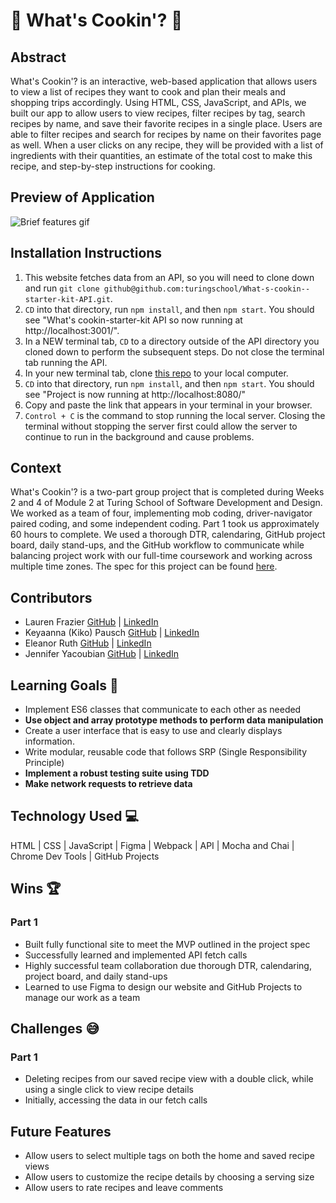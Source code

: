 # 🍴 What's Cookin'? 🍴️

## Abstract
What's Cookin'? is an interactive, web-based application that allows users to view a list of recipes they want to cook and plan their meals and shopping trips accordingly. Using HTML, CSS, JavaScript, and APIs, we built our app to allow users to view recipes, filter recipes by tag, search recipes by name, and save their favorite recipes in a single place. Users are able to filter recipes and search for recipes by name on their favorites page as well. When a user clicks on any recipe, they will be provided with a list of ingredients with their quantities, an estimate of the total cost to make this recipe, and step-by-step instructions for cooking.

## Preview of Application
![Brief features gif](https://media.giphy.com/media/V4bSMD3CFTpIQhFgDd/giphy.gif)

## Installation Instructions
1. This website fetches data from an API, so you will need to clone down and run `git clone github@github.com:turingschool/What-s-cookin--starter-kit-API.git`.
2. `CD` into that directory, run `npm install`, and then `npm start`. You should see "What's cookin-starter-kit API so now running at http://localhost:3001/".
3. In a NEW terminal tab, `CD` to a directory outside of the API directory you cloned down to perform the subsequent steps. Do not close the terminal tab running the API.
3. In your new terminal tab, clone [this repo](https://github.com/Eleanorgruth/whats-cookin) to your local computer.
4. `CD` into that directory, run `npm install`, and then `npm start`. You should see "Project is now running at http://localhost:8080/"
5. Copy and paste the link that appears in your terminal in your browser.
6. `Control + C` is the command to stop running the local server. Closing the terminal without stopping the server first could allow the server to continue to run in the background and cause problems.

## Context
What's Cookin'? is a two-part group project that is completed during Weeks 2 and 4 of Module 2 at Turing School of Software Development and Design. We worked as a team of four, implementing mob coding, driver-navigator paired coding, and some independent coding. Part 1 took us approximately 60 hours to complete. We used a thorough DTR, calendaring, GitHub project board, daily stand-ups, and the GitHub workflow to communicate while balancing project work with our full-time coursework and working across multiple time zones. The spec for this project can be found [here](https://frontend.turing.edu/projects/whats-cookin-part-one.html).

## Contributors
- Lauren Frazier [GitHub](https://github.com/FrazierLE) | [LinkedIn](https://www.linkedin.com/in/lauren-frazier-745053188/)
- Keyaanna (Kiko) Pausch [GitHub](https://github.com/knpausch) | [LinkedIn](https://www.linkedin.com/in/knpausch/)
- Eleanor Ruth [GitHub](https://github.com/Eleanorgruth) | [LinkedIn](https://www.linkedin.com/in/eleanorgruth/)
- Jennifer Yacoubian [GitHub](https://github.com/jmyacobn) | [LinkedIn](https://www.linkedin.com/in/jennifer-yacoubian/)

## Learning Goals 🎯
- Implement ES6 classes that communicate to each other as needed
- **Use object and array prototype methods to perform data manipulation**
- Create a user interface that is easy to use and clearly displays information.
- Write modular, reusable code that follows SRP (Single Responsibility Principle)
- **Implement a robust testing suite using TDD**
- **Make network requests to retrieve data**

## Technology Used 💻
HTML | CSS | JavaScript | Figma | Webpack | API | Mocha and Chai | Chrome Dev Tools | GitHub Projects

## Wins 🏆
### Part 1
- Built fully functional site to meet the MVP outlined in the project spec
- Successfully learned and implemented API fetch calls
- Highly successful team collaboration due thorough DTR, calendaring, project board, and daily stand-ups
- Learned to use Figma to design our website and GitHub Projects to manage our work as a team

## Challenges 😅
### Part 1
- Deleting recipes from our saved recipe view with a double click, while using a single click to view recipe details
- Initially, accessing the data in our fetch calls

## Future Features
- Allow users to select multiple tags on both the home and saved recipe views
- Allow users to customize the recipe details by choosing a serving size
- Allow users to rate recipes and leave comments
